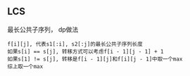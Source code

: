 ## LCS

最长公共子序列， dp做法


```
f[i][j], 代表s1[:i], s2[:j]的最长公共子序列长度
如果s[i] == s[j], 转移方式可以考虑f[i - 1][j - 1] + 1
如果s[1] != s[j], 转移是f[i - 1][j]和f[i][j - 1]中取一个max
综上取一个max
```


